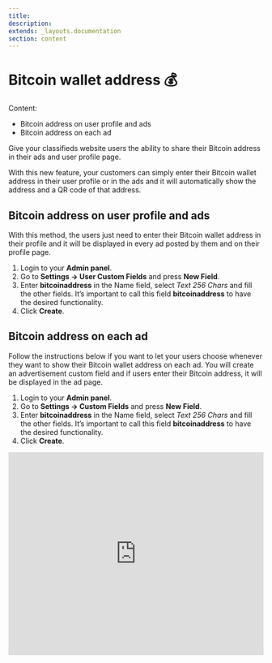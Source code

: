```yaml
---
title:
description:
extends: _layouts.documentation
section: content
---
```



# Bitcoin wallet address 💰 
Content:
- Bitcoin address on user profile and ads
- Bitcoin address on each ad

Give your classifieds website users the ability to share their Bitcoin address in their ads and user profile page. 

With this new feature, your customers can simply enter their Bitcoin wallet address in their user profile or in the ads and it will automatically show the address and a QR code of that address.

## Bitcoin address on user profile and ads

With this method, the users just need to enter their Bitcoin wallet address in their profile and it will be displayed in every ad posted by them and on their profile page.

1.  Login to your **Admin panel**.
2.  Go to  **Settings -> User Custom Fields**  and press  **New Field**.
3.  Enter  **bitcoinaddress**  in the Name field, select  _Text 256 Chars_  and fill the other fields. It’s important to call this field  **bitcoinaddress**  to have the desired functionality.
4.  Click  **Create**.


## Bitcoin address on each ad

Follow the instructions below if you want to let your users choose whenever they want to show their Bitcoin wallet address on each ad. You will create an advertisement custom field and if users enter their Bitcoin address, it will be displayed in the ad page.

1.  Login to your **Admin panel**.
2.  Go to  **Settings -> Custom Fields**  and press  **New Field**.
3.  Enter  **bitcoinaddress**  in the Name field, select  _Text 256 Chars_  and fill the other fields. It’s important to call this field  **bitcoinaddress**  to have the desired functionality.
4.  Click  **Create**.



<iframe width="100%" height="400px" src="https://www.youtube.com/embed/GSjnftI5fzw" title="Yclas video" frameborder="0" allow="accelerometer; autoplay; clipboard-write; encrypted-media; gyroscope; picture-in-picture" allowfullscreen></iframe>
 
